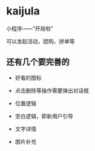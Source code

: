 kaijula
============================

小程序——“开局啦”

可以发起活动，团购，拼单等

还有几个要完善的
--------------------

* 好看的图标

* 点击删除等操作需要弹出对话框

* 位置逻辑

* 空白逻辑，即新用户引导

* 文字详情

* 图片补充